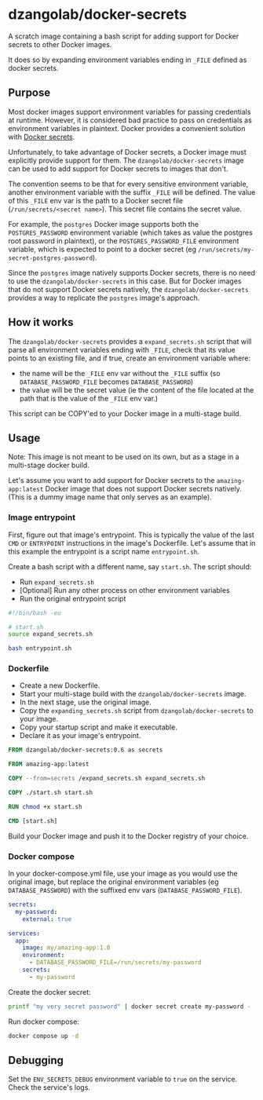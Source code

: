 # dzangolab/docker-secrets

A scratch image containing a bash script for adding support for Docker secrets to other Docker images. 

It does so by expanding environment variables ending in `_FILE` defined as docker secrets.

## Purpose

Most docker images support environment variables for passing credentials at runtime. However, it is considered bad practice to pass on credentials as environment variables in plaintext. Docker provides a convenient solution with [Docker secrets](https://docs.docker.com/compose/how-tos/use-secrets/). 

Unfortunately, to take advantage of Docker secrets, a Docker image must explicitly provide support for them. The `dzangolab/docker-secrets` image can be used to add support for Docker secrets to images that don't.

The convention seems to be that for every sensitive environment variable, another environment variable with the suffix `_FILE` will be defined. The value of this `_FILE` env var is the path to a Docker secret file (`/run/secrets/<secret name>`). This secret file contains the secret value.

For example, the `postgres` Docker image supports both the `POSTGRES_PASSWORD` environment variable (which takes as value the postgres root password in plaintext), or the `POSTGRES_PASSWORD_FILE` environment variable, which is expected to point to a docker secret (eg `/run/secrets/my-secret-postgres-password`). 

Since the `postgres` image natively supports Docker secrets, there is no need to use the `dzangolab/docker-secrets` in this case. But for Docker images that do not support Docker secrets natively, the `dzangolab/docker-secrets` provides a way to replicate the `postgres` image's approach.

## How it works

The `dzangolab/docker-secrets` provides a `expand_secrets.sh` script that will parse all environment variables ending with `_FILE`, check that its value points to an existing file, and if true, create an environment variable where:

* the name will be the `_FILE` env var without the `_FILE` suffix (so `DATABASE_PASSWORD_FILE` becomes `DATABASE_PASSWORD`)
* the value will be the secret value (ie the content of the file located at the path that is the value of the `_FILE` env var.)

This script can be COPY'ed to your Docker image in a multi-stage build.

## Usage

Note: This image is not meant to be used on its own, but as a stage in a multi-stage docker build.

Let's assume you want to add support for Docker secrets to the `amazing-app:latest` Docker image that does not support Docker secrets natively. (This is a dummy image name that only serves as an example).

### Image entrypoint

First, figure out that image's entrypoint. This is typically the value of the last `CMD` or `ENTRYPOINT` instructions in the image's Dockerfile. Let's assume that in this example the entrypoint is a script name `entrypoint.sh`.

Create a bash script with a different name, say `start.sh`. The script should:

* Run `expand_secrets.sh`
* [Optional] Run any other process on other environment variables 
* Run the original entrypoint script

```bash
#!/bin/bash -eu

# start.sh
source expand_secrets.sh

bash entrypoint.sh
```

### Dockerfile

* Create a new Dockerfile.
* Start your multi-stage build with the `dzangolab/docker-secrets` image.
* In the next stage, use the original image.
* Copy the `expanding_secrets.sh` script from `dzangolab/docker-secrets` to your image.
* Copy your startup script and make it executable.
* Declare it as your image's entrypoint.

```Dockerfile
FROM dzangolab/docker-secrets:0.6 as secrets

FROM amazing-app:latest 

COPY --from=secrets /expand_secrets.sh expand_secrets.sh

COPY ./start.sh start.sh

RUN chmod +x start.sh

CMD [start.sh]
```

Build your Docker image and push it to the Docker registry of your choice.

### Docker compose

In your docker-compose.yml file, use your image as you would use the original image, but replace the original environment variables (eg `DATABASE_PASSWORD`) with the suffixed env vars (`DATABASE_PASSWORD_FILE`).

```yaml
secrets:
  my-password:
    external: true

services:
  app:
    image: my/amazing-app:1.0
    environment:
      - DATABASE_PASSWORD_FILE=/run/secrets/my-password
    secrets:
      - my-password
```

Create the docker secret:

```bash
printf "my very secret password" | docker secret create my-password -
```

Run docker compose:

```bash
docker compose up -d
```

## Debugging

Set the `ENV_SECRETS_DEBUG` environment variable to `true` on the service. Check the service's logs.
